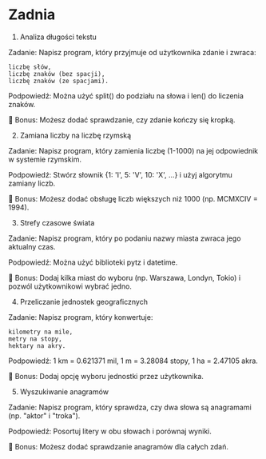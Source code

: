 # Zadnia

1. Analiza długości tekstu

Zadanie:
Napisz program, który przyjmuje od użytkownika zdanie i zwraca:

    liczbę słów,
    liczbę znaków (bez spacji),
    liczbę znaków (ze spacjami).

Podpowiedź: Można użyć split() do podziału na słowa i len() do liczenia znaków.

📌 Bonus: Możesz dodać sprawdzanie, czy zdanie kończy się kropką.

2. Zamiana liczby na liczbę rzymską

Zadanie:
Napisz program, który zamienia liczbę (1-1000) na jej odpowiednik w systemie rzymskim.

Podpowiedź: Stwórz słownik {1: 'I', 5: 'V', 10: 'X', ...} i użyj algorytmu zamiany liczb.

📌 Bonus: Możesz dodać obsługę liczb większych niż 1000 (np. MCMXCIV = 1994).

3. Strefy czasowe świata

Zadanie:
Napisz program, który po podaniu nazwy miasta zwraca jego aktualny czas.

Podpowiedź: Można użyć biblioteki pytz i datetime.

📌 Bonus: Dodaj kilka miast do wyboru (np. Warszawa, Londyn, Tokio) i pozwól użytkownikowi wybrać jedno.

4. Przeliczanie jednostek geograficznych

Zadanie:
Napisz program, który konwertuje:

    kilometry na mile,
    metry na stopy,
    hektary na akry.

Podpowiedź: 1 km = 0.621371 mil, 1 m = 3.28084 stopy, 1 ha = 2.47105 akra.

📌 Bonus: Dodaj opcję wyboru jednostki przez użytkownika.

5. Wyszukiwanie anagramów

Zadanie:
Napisz program, który sprawdza, czy dwa słowa są anagramami (np. "aktor" i "troka").

Podpowiedź: Posortuj litery w obu słowach i porównaj wyniki.

📌 Bonus: Możesz dodać sprawdzanie anagramów dla całych zdań.